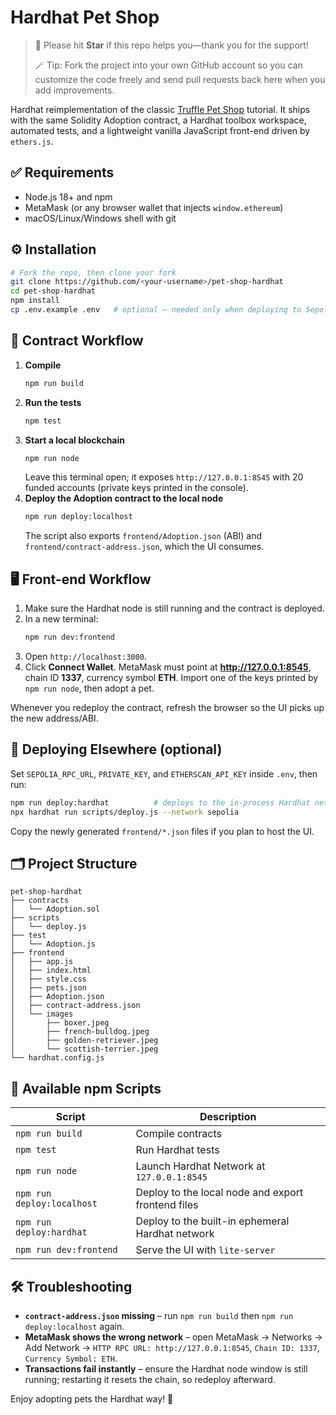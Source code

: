 # Hardhat Pet Shop

> 🌟 Please hit **Star** if this repo helps you—thank you for the support!
>
> 🪄 Tip: Fork the project into your own GitHub account so you can customize the code freely and send pull requests back here when you add improvements.

Hardhat reimplementation of the classic [Truffle Pet Shop](https://archive.trufflesuite.com/guides/pet-shop/) tutorial. It ships with the same Solidity Adoption contract, a Hardhat toolbox workspace, automated tests, and a lightweight vanilla JavaScript front-end driven by `ethers.js`.

## ✅ Requirements

- Node.js 18+ and npm
- MetaMask (or any browser wallet that injects `window.ethereum`)
- macOS/Linux/Windows shell with git

## ⚙️ Installation

```bash
# Fork the repo, then clone your fork
git clone https://github.com/<your-username>/pet-shop-hardhat
cd pet-shop-hardhat
npm install
cp .env.example .env   # optional – needed only when deploying to Sepolia / verifying on Etherscan
```

## 🧱 Contract Workflow

1. **Compile**
   ```bash
   npm run build
   ```
2. **Run the tests**
   ```bash
   npm test
   ```
3. **Start a local blockchain**
   ```bash
   npm run node
   ```
   Leave this terminal open; it exposes `http://127.0.0.1:8545` with 20 funded accounts (private keys printed in the console).
4. **Deploy the Adoption contract to the local node**
   ```bash
   npm run deploy:localhost
   ```
   The script also exports `frontend/Adoption.json` (ABI) and `frontend/contract-address.json`, which the UI consumes.

## 🖥️ Front-end Workflow

1. Make sure the Hardhat node is still running and the contract is deployed.
2. In a new terminal:
   ```bash
   npm run dev:frontend
   ```
3. Open `http://localhost:3000`.
4. Click **Connect Wallet**. MetaMask must point at **http://127.0.0.1:8545**, chain ID **1337**, currency symbol **ETH**. Import one of the keys printed by `npm run node`, then adopt a pet.

Whenever you redeploy the contract, refresh the browser so the UI picks up the new address/ABI.

## 🚀 Deploying Elsewhere (optional)

Set `SEPOLIA_RPC_URL`, `PRIVATE_KEY`, and `ETHERSCAN_API_KEY` inside `.env`, then run:

```bash
npm run deploy:hardhat          # deploys to the in-process Hardhat network
npx hardhat run scripts/deploy.js --network sepolia
```

Copy the newly generated `frontend/*.json` files if you plan to host the UI.

## 🗂️ Project Structure

```text
pet-shop-hardhat
├── contracts
│   └── Adoption.sol
├── scripts
│   └── deploy.js
├── test
│   └── Adoption.js
├── frontend
│   ├── app.js
│   ├── index.html
│   ├── style.css
│   ├── pets.json
│   ├── Adoption.json
│   ├── contract-address.json
│   └── images
│       ├── boxer.jpeg
│       ├── french-bulldog.jpeg
│       ├── golden-retriever.jpeg
│       └── scottish-terrier.jpeg
└── hardhat.config.js
```

## 📜 Available npm Scripts

| Script                     | Description                                        |
| -------------------------- | -------------------------------------------------- |
| `npm run build`            | Compile contracts                                  |
| `npm test`                 | Run Hardhat tests                                  |
| `npm run node`             | Launch Hardhat Network at `127.0.0.1:8545`         |
| `npm run deploy:localhost` | Deploy to the local node and export frontend files |
| `npm run deploy:hardhat`   | Deploy to the built-in ephemeral Hardhat network   |
| `npm run dev:frontend`     | Serve the UI with `lite-server`                    |

## 🛠️ Troubleshooting

- **`contract-address.json` missing** – run `npm run build` then `npm run deploy:localhost` again.
- **MetaMask shows the wrong network** – open MetaMask → Networks → Add Network → `HTTP RPC URL: http://127.0.0.1:8545`, `Chain ID: 1337`, `Currency Symbol: ETH`.
- **Transactions fail instantly** – ensure the Hardhat node window is still running; restarting it resets the chain, so redeploy afterward.

Enjoy adopting pets the Hardhat way! 🐾
